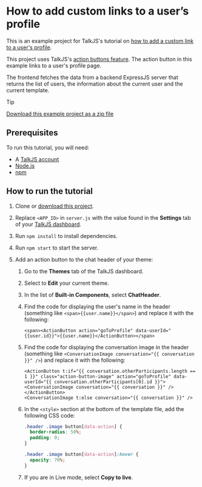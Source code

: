 # How to add custom links to a user’s profile

This is an example project for TalkJS's tutorial on [how to add a custom link to a user's profile](https://talkjs.com/resources/how-to-make-a-clickable-link-to-a-users-profile/).

This project uses TalkJS's [action buttons feature](https://talkjs.com/docs/Features/Customizations/Action_Buttons_Links/). The action button in this example links to a user's profile page.

The frontend fetches the data from a backend ExpressJS server that returns the list of users, the information about the current user and the current template.

> [!TIP]
> [Download this example project as a zip file](https://github.com/talkjs/talkjs-examples/releases/latest/download/howtos.how-to-make-a-clickable-profile-link.zip)

## Prerequisites

To run this tutorial, you will need:

- A [TalkJS account](https://talkjs.com/dashboard/login)
- [Node.js](https://nodejs.org/en)
- [npm](https://www.npmjs.com/)

## How to run the tutorial

1. Clone or [download this project](https://github.com/talkjs/talkjs-examples/releases/latest/download/howtos.how-to-make-a-clickable-profile-link.zip).
2. Replace `<APP_ID>` in `server.js` with the value found in the **Settings** tab of your [TalkJS dashboard](https://talkjs.com/dashboard/login).
3. Run `npm install` to install dependencies.
4. Run `npm start` to start the server.
5. Add an action button to the chat header of your theme:

   1. Go to the **Themes** tab of the TalkJS dashboard.
   2. Select to **Edit** your current theme.
   3. In the list of **Built-in Components**, select **ChatHeader**.
   4. Find the code for displaying the user's name in the header (something like `<span>{{user.name}}</span>`) and replace it with the following:
      ```
      <span><ActionButton action="goToProfile" data-userId="{{user.id}}">{{user.name}}</ActionButton></span>
      ```
   5. Find the code for displaying the conversation image in the header (something like `<ConversationImage conversation="{{ conversation }}" />`) and replace it with the following:
      ```
      <ActionButton t:if="{{ conversation.otherParticipants.length == 1 }}" class="action-button-image" action="goToProfile" data-userId="{{ conversation.otherParticipants[0].id }}"><ConversationImage conversation="{{ conversation }}" /></ActionButton>
      <ConversationImage t:else conversation="{{ conversation }}" />
      ```
   6. In the `<style>` section at the bottom of the template file, add the following CSS code:

      ```css
      .header .image button[data-action] {
        border-radius: 50%;
        padding: 0;
      }

      .header .image button[data-action]:hover {
        opacity: 70%;
      }
      ```

   7. If you are in Live mode, select **Copy to live**.
